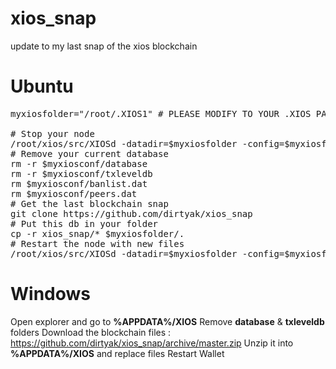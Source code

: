 # xios_snap

update to my last snap of the xios blockchain

# Ubuntu

<pre>myxiosfolder="/root/.XIOS1" # PLEASE MODIFY TO YOUR .XIOS PATH

# Stop your node
/root/xios/src/XIOSd -datadir=$myxiosfolder -config=$myxiosfolder/XIOS.conf stop
# Remove your current database
rm -r $myxiosconf/database
rm -r $myxiosconf/txleveldb
rm $myxiosconf/banlist.dat
rm $myxiosconf/peers.dat
# Get the last blockchain snap
git clone https://github.com/dirtyak/xios_snap
# Put this db in your folder
cp -r xios_snap/* $myxiosfolder/.
# Restart the node with new files
/root/xios/src/XIOSd -datadir=$myxiosfolder -config=$myxiosfolder/XIOS.conf -daemon</pre>

# Windows 

Open explorer and go to <b>%APPDATA%/XIOS</b>
Remove <b>database</b> & <b>txleveldb</b> folders
Download the blockchain files : https://github.com/dirtyak/xios_snap/archive/master.zip
Unzip it into <b>%APPDATA%/XIOS</b> and replace files
Restart Wallet
